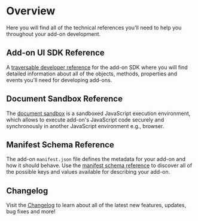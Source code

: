 # Overview

Here you will find all of the technical references you'll need to help you throughout your add-on development.

## Add-on UI SDK Reference

A [traversable developer reference](./addonsdk/) for the add-on SDK where you will find detailed information about all of the objects, methods, properties and events you'll need for developing add-ons.

## Document Sandbox Reference

The [document sandbox](./document-sandbox/) is a sandboxed JavaScript execution environment, which allows to execute add-on's JavaScript code securely and synchronously in another JavaScript environment e.g., browser.

## Manifest Schema Reference

The add-on `manifest.json` file defines the metadata for your add-on and how it should behave. Use the [manifest schema reference](./manifest/) to discover all of the possible keys and values available for describing your add-on.

## Changelog

Visit the [Changelog](./changelog.md) to learn about all of the latest new features, updates, bug fixes and more!

